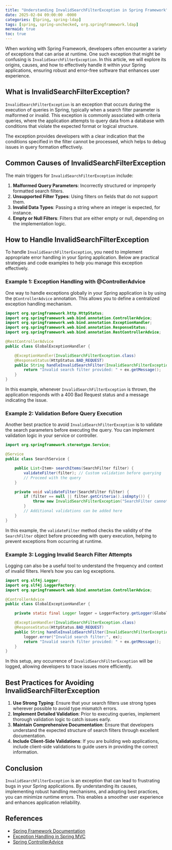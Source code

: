 ```yaml
---
title: "Understanding InvalidSearchFilterException in Spring Framework"
date: 2025-02-04 09:00:00 -0000
categories: [Spring, spring-ldap]
tags: [spring, spring-unchecked, org.springframework.ldap]
mermaid: true
toc: true
---
```



When working with Spring Framework, developers often encounter a variety of exceptions that can arise at runtime. One such exception that might be confusing is `InvalidSearchFilterException`. In this article, we will explore its origins, causes, and how to effectively handle it within your Spring applications, ensuring robust and error-free software that enhances user experience.

## What is InvalidSearchFilterException?

`InvalidSearchFilterException` is an exception that occurs during the execution of queries in Spring, typically when a search filter parameter is malformed or invalid. This exception is commonly associated with criteria queries, where the application attempts to query data from a database with conditions that violate the expected format or logical structure.

The exception provides developers with a clear indication that the conditions specified in the filter cannot be processed, which helps to debug issues in query formation effectively.

## Common Causes of InvalidSearchFilterException

The main triggers for `InvalidSearchFilterException` include:

1. **Malformed Query Parameters**: Incorrectly structured or improperly formatted search filters.
2. **Unsupported Filter Types**: Using filters on fields that do not support them.
3. **Invalid Data Types**: Passing a string where an integer is expected, for instance.
4. **Empty or Null Filters**: Filters that are either empty or null, depending on the implementation logic.

## How to Handle InvalidSearchFilterException

To handle `InvalidSearchFilterException`, you need to implement appropriate error handling in your Spring application. Below are practical strategies and code examples to help you manage this exception effectively.

### Example 1: Exception Handling with @ControllerAdvice

One way to handle exceptions globally in your Spring application is by using the `@ControllerAdvice` annotation. This allows you to define a centralized exception handling mechanism.

```java
import org.springframework.http.HttpStatus;
import org.springframework.web.bind.annotation.ControllerAdvice;
import org.springframework.web.bind.annotation.ExceptionHandler;
import org.springframework.web.bind.annotation.ResponseStatus;
import org.springframework.web.bind.annotation.RestControllerAdvice;

@RestControllerAdvice
public class GlobalExceptionHandler {

    @ExceptionHandler(InvalidSearchFilterException.class)
    @ResponseStatus(HttpStatus.BAD_REQUEST)
    public String handleInvalidSearchFilter(InvalidSearchFilterException ex) {
        return "Invalid search filter provided: " + ex.getMessage();
    }
}
```

In this example, whenever `InvalidSearchFilterException` is thrown, the application responds with a 400 Bad Request status and a message indicating the issue.

### Example 2: Validation Before Query Execution

Another best practice to avoid `InvalidSearchFilterException` is to validate the search parameters before executing the query. You can implement validation logic in your service or controller.

```java
import org.springframework.stereotype.Service;

@Service
public class SearchService {

    public List<Item> searchItems(SearchFilter filter) {
        validateFilter(filter); // Custom validation before querying
        // Proceed with the query
    }

    private void validateFilter(SearchFilter filter) {
        if (filter == null || filter.getCriteria().isEmpty()) {
            throw new InvalidSearchFilterException("SearchFilter cannot be null or empty.");
        }
        // Additional validations can be added here
    }
}
```

In this example, the `validateFilter` method checks the validity of the `SearchFilter` object before proceeding with query execution, helping to prevent exceptions from occurring at runtime.

### Example 3: Logging Invalid Search Filter Attempts

Logging can also be a useful tool to understand the frequency and context of invalid filters. Here’s how you can log exceptions.

```java
import org.slf4j.Logger;
import org.slf4j.LoggerFactory;
import org.springframework.web.bind.annotation.ControllerAdvice;

@ControllerAdvice
public class GlobalExceptionHandler {

    private static final Logger logger = LoggerFactory.getLogger(GlobalExceptionHandler.class);

    @ExceptionHandler(InvalidSearchFilterException.class)
    @ResponseStatus(HttpStatus.BAD_REQUEST)
    public String handleInvalidSearchFilter(InvalidSearchFilterException ex) {
        logger.error("Invalid search filter:", ex);
        return "Invalid search filter provided: " + ex.getMessage();
    }
}
```

In this setup, any occurrence of `InvalidSearchFilterException` will be logged, allowing developers to trace issues more efficiently.

## Best Practices for Avoiding InvalidSearchFilterException

1. **Use Strong Typing**: Ensure that your search filters use strong types wherever possible to avoid type mismatch errors.
2. **Implement Detailed Validation**: Prior to executing queries, implement thorough validation logic to catch issues early.
3. **Maintain Comprehensive Documentation**: Ensure that developers understand the expected structure of search filters through excellent documentation.
4. **Include Client-Side Validations**: If you are building web applications, include client-side validations to guide users in providing the correct information.

## Conclusion

`InvalidSearchFilterException` is an exception that can lead to frustrating bugs in your Spring applications. By understanding its causes, implementing robust handling mechanisms, and adopting best practices, you can minimize runtime errors. This enables a smoother user experience and enhances application reliability.

## References

- [Spring Framework Documentation](https://docs.spring.io/spring-framework/docs/current/reference/html/web.html#mvc)
- [Exception Handling in Spring MVC](https://spring.io/guides/gs/handling-form-submission/) 
- [Spring ControllerAdvice](https://www.baeldung.com/exception-handling-for-rest-with-spring)